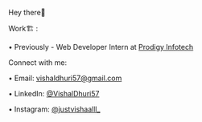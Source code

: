 Hey there👋

Work🏗️ : 

   • Previously - Web Developer Intern at [Prodigy Infotech](https://www.linkedin.com/company/prodigy-infotech/) 

Connect with me: 

   • Email: vishaldhuri57@gmail.com 

   • LinkedIn: [@VishalDhuri57](https://www.linkedin.com/in/vishal-dhuri-1a068026b)

   • Instagram: [@justvishaalll_](https://www.instagram.com/justvishaalll_/)
